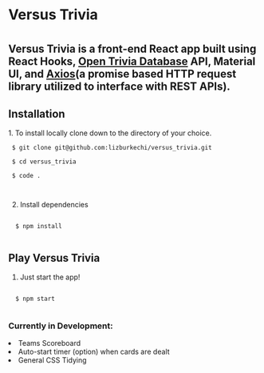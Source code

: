 <h1>Versus Trivia<h1>

<h2>Versus Trivia is a front-end React app built using React Hooks, <a href="https://opentdb.com/">Open Trivia Database</a> API, Material UI, and <a href="https://axios-http.com/docs/intro">Axios</a>(a promise based HTTP request library utilized to interface with REST APIs).</h2>

  <h2>Installation</h2>
  1. To install locally clone down to the directory of your choice. 
  <br />
  
  <code>
 $ git clone git@github.com:lizburkechi/versus_trivia.git <br /> 
 $ cd versus_trivia  <br />
 $ code .  <br />
  </code>
  
  2. Install dependencies
  <code>
  $ npm install  
  </code>
  
  <h2>Play Versus Trivia</h2>
  
  1. Just start the app!
  <code>
  $ npm start  
  </code>
  
  

  <h3>Currently in Development:</h3>
  <li>Teams Scoreboard</li>
  <li>Auto-start timer (option) when cards are dealt</li>
  <li>General CSS Tidying</li>




